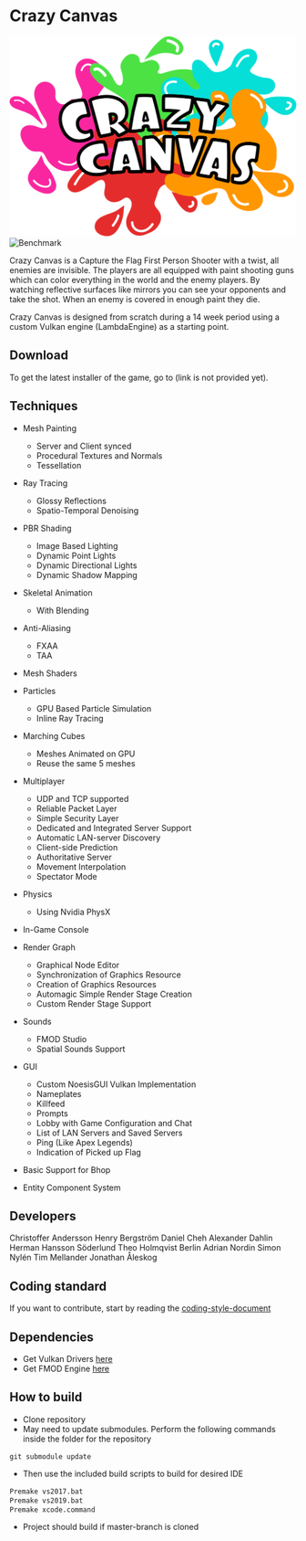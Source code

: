 # Crazy Canvas
![Logo](/Assets/NoesisGUI/Textures/logo.png)
![Benchmark](https://github.com/IbexOmega/CrazyCanvas/workflows/Benchmark/badge.svg?branch=master)

Crazy Canvas is a Capture the Flag First Person Shooter with a twist, all enemies are invisible. The players are all equipped with paint shooting guns which can color everything in the world and the enemy players. By watching reflective surfaces like mirrors you can see your opponents and take the shot. When an enemy is covered in enough paint they die.

Crazy Canvas is designed from scratch during a 14 week period using a custom Vulkan engine (LambdaEngine) as a starting point.

## Download
To get the latest installer of the game, go to (link is not provided yet).

## Techniques
  - Mesh Painting
    - Server and Client synced
    - Procedural Textures and Normals
    - Tessellation
  
  - Ray Tracing
    - Glossy Reflections
    - Spatio-Temporal Denoising
  
  - PBR Shading
    - Image Based Lighting
    - Dynamic Point Lights
    - Dynamic Directional Lights
    - Dynamic Shadow Mapping
  
  - Skeletal Animation
    - With Blending
    
  - Anti-Aliasing
    - FXAA
    - TAA
    
  - Mesh Shaders
  
  - Particles
    - GPU Based Particle Simulation
    - Inline Ray Tracing
    
  - Marching Cubes
    - Meshes Animated on GPU
    - Reuse the same 5 meshes
    
  - Multiplayer
    - UDP and TCP supported
    - Reliable Packet Layer
    - Simple Security Layer
    - Dedicated and Integrated Server Support
    - Automatic LAN-server Discovery
    - Client-side Prediction
    - Authoritative Server
    - Movement Interpolation
    - Spectator Mode
    
  - Physics
    - Using Nvidia PhysX
    
  - In-Game Console
  
  - Render Graph
    - Graphical Node Editor
    - Synchronization of Graphics Resource
    - Creation of Graphics Resources
    - Automagic Simple Render Stage Creation
    - Custom Render Stage Support
    
  - Sounds
    - FMOD Studio
    - Spatial Sounds Support
    
  - GUI
    - Custom NoesisGUI Vulkan Implementation
    - Nameplates
    - Killfeed
    - Prompts
    - Lobby with Game Configuration and Chat
    - List of LAN Servers and Saved Servers
    - Ping (Like Apex Legends)
    - Indication of Picked up Flag
    
  - Basic Support for Bhop
  
  - Entity Component System
  
## Developers
Christoffer Andersson
Henry Bergström
Daniel Cheh
Alexander Dahlin
Herman Hansson Söderlund
Theo Holmqvist Berlin
Adrian Nordin
Simon Nylén
Tim Mellander
Jonathan Åleskog

## Coding standard
If you want to contribute, start by reading the [coding-style-document](CodeStandard.MD)

## Dependencies
* Get Vulkan Drivers [here](https://developer.nvidia.com/vulkan-driver)
* Get FMOD Engine [here](https://fmod.com/download)

## How to build

* Clone repository
* May need to update submodules. Perform the following commands inside the folder for the repository
```
git submodule update
```
* Then use the included build scripts to build for desired IDE
```
Premake vs2017.bat
Premake vs2019.bat
Premake xcode.command
```
* Project should build if master-branch is cloned
